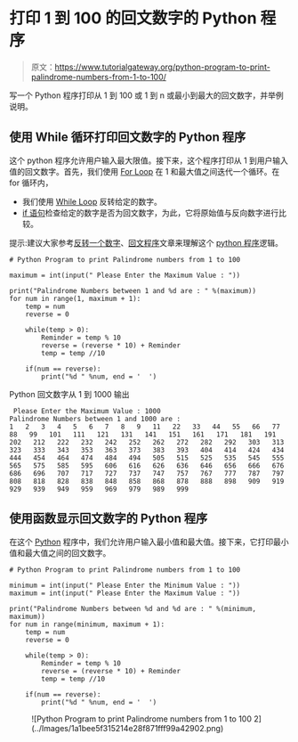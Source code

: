 # 打印 1 到 100 的回文数字的 Python 程序

> 原文：<https://www.tutorialgateway.org/python-program-to-print-palindrome-numbers-from-1-to-100/>

写一个 Python 程序打印从 1 到 100 或 1 到 n 或最小到最大的回文数字，并举例说明。

## 使用 While 循环打印回文数字的 Python 程序

这个 python 程序允许用户输入最大限值。接下来，这个程序打印从 1 到用户输入值的回文数字。首先，我们使用 [For Loop](https://www.tutorialgateway.org/python-for-loop/) 在 1 和最大值之间迭代一个循环。在 for 循环内，

*   我们使用 [While Loop](https://www.tutorialgateway.org/python-while-loop/) 反转给定的数字。
*   [if 语句](https://www.tutorialgateway.org/python-if-statement/)检查给定的数字是否为回文数字，为此，它将原始值与反向数字进行比较。

提示:建议大家参考[反转一个数字](https://www.tutorialgateway.org/python-program-to-reverse-a-number/)、[回文程序](https://www.tutorialgateway.org/palindrome-program-in-python/)文章来理解这个 [python 程序](https://www.tutorialgateway.org/python-programming-examples/)逻辑。

```
# Python Program to print Palindrome numbers from 1 to 100

maximum = int(input(" Please Enter the Maximum Value : "))

print("Palindrome Numbers between 1 and %d are : " %(maximum))
for num in range(1, maximum + 1):
    temp = num
    reverse = 0

    while(temp > 0):
        Reminder = temp % 10
        reverse = (reverse * 10) + Reminder
        temp = temp //10

    if(num == reverse):
        print("%d " %num, end = '  ')
```

Python 回文数字从 1 到 1000 输出

```
 Please Enter the Maximum Value : 1000
Palindrome Numbers between 1 and 1000 are : 
1   2   3   4   5   6   7   8   9   11   22   33   44   55   66   77   88   99   101   111   121   131   141   151   161   171   181   191   202   212   222   232   242   252   262   272   282   292   303   313   323   333   343   353   363   373   383   393   404   414   424   434   444   454   464   474   484   494   505   515   525   535   545   555   565   575   585   595   606   616   626   636   646   656   666   676   686   696   707   717   727   737   747   757   767   777   787   797   808   818   828   838   848   858   868   878   888   898   909   919   929   939   949   959   969   979   989   999 
```

## 使用函数显示回文数字的 Python 程序

在这个 [Python](https://www.tutorialgateway.org/python-tutorial/) 程序中，我们允许用户输入最小值和最大值。接下来，它打印最小值和最大值之间的回文数字。

```
# Python Program to print Palindrome numbers from 1 to 100

minimum = int(input(" Please Enter the Minimum Value : "))
maximum = int(input(" Please Enter the Maximum Value : "))

print("Palindrome Numbers between %d and %d are : " %(minimum, maximum))
for num in range(minimum, maximum + 1):
    temp = num
    reverse = 0

    while(temp > 0):
        Reminder = temp % 10
        reverse = (reverse * 10) + Reminder
        temp = temp //10

    if(num == reverse):
        print("%d " %num, end = '  ')
```

<figure class="wp-block-image">![Python Program to print Palindrome numbers from 1 to 100 2](../Images/1a1bee5f315214e28f871fff99a42902.png)</figure>